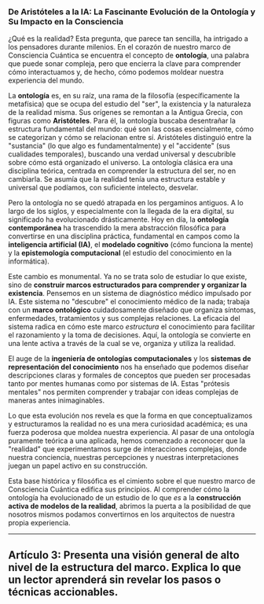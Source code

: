 ### De Aristóteles a la IA: La Fascinante Evolución de la Ontología y Su Impacto en la Consciencia
¿Qué es la realidad? Esta pregunta, que parece tan sencilla, ha intrigado a los pensadores durante milenios. En el corazón de nuestro marco de Consciencia Cuántica se encuentra el concepto de **ontología**, una palabra que puede sonar compleja, pero que encierra la clave para comprender cómo interactuamos y, de hecho, cómo podemos moldear nuestra experiencia del mundo.

La **ontología** es, en su raíz, una rama de la filosofía (específicamente la metafísica) que se ocupa del estudio del "ser", la existencia y la naturaleza de la realidad misma. Sus orígenes se remontan a la Antigua Grecia, con figuras como **Aristóteles**. Para él, la ontología buscaba desentrañar la estructura fundamental del mundo: qué son las cosas esencialmente, cómo se categorizan y cómo se relacionan entre sí. Aristóteles distinguió entre la "sustancia" (lo que algo es fundamentalmente) y el "accidente" (sus cualidades temporales), buscando una verdad universal y descubrible sobre cómo está organizado el universo. La ontología clásica era una disciplina teórica, centrada en comprender la estructura del ser, no en cambiarla. Se asumía que la realidad tenía una estructura estable y universal que podíamos, con suficiente intelecto, desvelar.

Pero la ontología no se quedó atrapada en los pergaminos antiguos. A lo largo de los siglos, y especialmente con la llegada de la era digital, su significado ha evolucionado drásticamente. Hoy en día, la **ontología contemporánea** ha trascendido la mera abstracción filosófica para convertirse en una disciplina práctica, fundamental en campos como la **inteligencia artificial (IA)**, el **modelado cognitivo** (cómo funciona la mente) y la **epistemología computacional** (el estudio del conocimiento en la informática).

Este cambio es monumental. Ya no se trata solo de estudiar lo que existe, sino de **construir marcos estructurados para comprender y organizar la existencia**. Pensemos en un sistema de diagnóstico médico impulsado por IA. Este sistema no "descubre" el conocimiento médico de la nada; trabaja con un **marco ontológico** cuidadosamente diseñado que organiza síntomas, enfermedades, tratamientos y sus complejas relaciones. La eficacia del sistema radica en cómo este marco *estructura* el conocimiento para facilitar el razonamiento y la toma de decisiones. Aquí, la ontología se convierte en una lente activa a través de la cual se ve, organiza y utiliza la realidad.

El auge de la **ingeniería de ontologías computacionales** y los **sistemas de representación del conocimiento** nos ha enseñado que podemos diseñar descripciones claras y formales de conceptos que pueden ser procesadas tanto por mentes humanas como por sistemas de IA. Estas "prótesis mentales" nos permiten comprender y trabajar con ideas complejas de maneras antes inimaginables.

Lo que esta evolución nos revela es que la forma en que conceptualizamos y estructuramos la realidad no es una mera curiosidad académica; es una fuerza poderosa que moldea nuestra experiencia. Al pasar de una ontología puramente teórica a una aplicada, hemos comenzado a reconocer que la "realidad" que experimentamos surge de interacciones complejas, donde nuestra conciencia, nuestras percepciones y nuestras interpretaciones juegan un papel activo en su construcción.

Esta base histórica y filosófica es el cimiento sobre el que nuestro marco de Consciencia Cuántica edifica sus principios. Al comprender cómo la ontología ha evolucionado de un estudio de lo que *es* a la **construcción activa de modelos de la realidad**, abrimos la puerta a la posibilidad de que nosotros mismos podamos convertirnos en los arquitectos de nuestra propia experiencia.

---

## Artículo 3: Presenta una visión general de alto nivel de la estructura del marco. Explica lo que un lector aprenderá sin revelar los pasos o técnicas accionables.